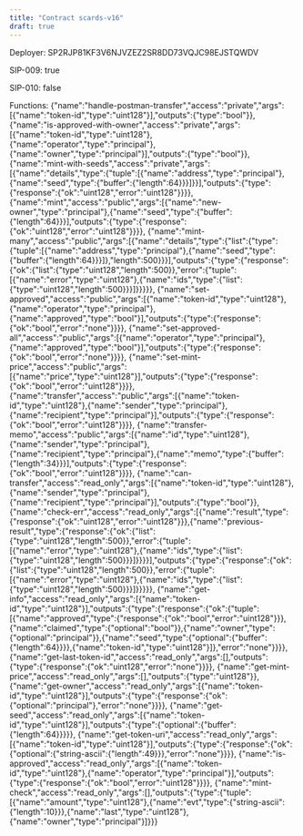 ```yaml
---
title: "Contract scards-v16"
draft: true
---
```

Deployer: SP2RJP81KF3V6NJVZEZ2SR8DD73VQJC98EJSTQWDV

SIP-009: true

SIP-010: false

Functions:
{"name":"handle-postman-transfer","access":"private","args":[{"name":"token-id","type":"uint128"}],"outputs":{"type":"bool"}}, {"name":"is-approved-with-owner","access":"private","args":[{"name":"token-id","type":"uint128"},{"name":"operator","type":"principal"},{"name":"owner","type":"principal"}],"outputs":{"type":"bool"}}, {"name":"mint-with-seeds","access":"private","args":[{"name":"details","type":{"tuple":[{"name":"address","type":"principal"},{"name":"seed","type":{"buffer":{"length":64}}}]}}],"outputs":{"type":{"response":{"ok":"uint128","error":"uint128"}}}}, {"name":"mint","access":"public","args":[{"name":"new-owner","type":"principal"},{"name":"seed","type":{"buffer":{"length":64}}}],"outputs":{"type":{"response":{"ok":"uint128","error":"uint128"}}}}, {"name":"mint-many","access":"public","args":[{"name":"details","type":{"list":{"type":{"tuple":[{"name":"address","type":"principal"},{"name":"seed","type":{"buffer":{"length":64}}}]},"length":500}}}],"outputs":{"type":{"response":{"ok":{"list":{"type":"uint128","length":500}},"error":{"tuple":[{"name":"error","type":"uint128"},{"name":"ids","type":{"list":{"type":"uint128","length":500}}}]}}}}}, {"name":"set-approved","access":"public","args":[{"name":"token-id","type":"uint128"},{"name":"operator","type":"principal"},{"name":"approved","type":"bool"}],"outputs":{"type":{"response":{"ok":"bool","error":"none"}}}}, {"name":"set-approved-all","access":"public","args":[{"name":"operator","type":"principal"},{"name":"approved","type":"bool"}],"outputs":{"type":{"response":{"ok":"bool","error":"none"}}}}, {"name":"set-mint-price","access":"public","args":[{"name":"price","type":"uint128"}],"outputs":{"type":{"response":{"ok":"bool","error":"uint128"}}}}, {"name":"transfer","access":"public","args":[{"name":"token-id","type":"uint128"},{"name":"sender","type":"principal"},{"name":"recipient","type":"principal"}],"outputs":{"type":{"response":{"ok":"bool","error":"uint128"}}}}, {"name":"transfer-memo","access":"public","args":[{"name":"id","type":"uint128"},{"name":"sender","type":"principal"},{"name":"recipient","type":"principal"},{"name":"memo","type":{"buffer":{"length":34}}}],"outputs":{"type":{"response":{"ok":"bool","error":"uint128"}}}}, {"name":"can-transfer","access":"read_only","args":[{"name":"token-id","type":"uint128"},{"name":"sender","type":"principal"},{"name":"recipient","type":"principal"}],"outputs":{"type":"bool"}}, {"name":"check-err","access":"read_only","args":[{"name":"result","type":{"response":{"ok":"uint128","error":"uint128"}}},{"name":"previous-result","type":{"response":{"ok":{"list":{"type":"uint128","length":500}},"error":{"tuple":[{"name":"error","type":"uint128"},{"name":"ids","type":{"list":{"type":"uint128","length":500}}}]}}}}],"outputs":{"type":{"response":{"ok":{"list":{"type":"uint128","length":500}},"error":{"tuple":[{"name":"error","type":"uint128"},{"name":"ids","type":{"list":{"type":"uint128","length":500}}}]}}}}}, {"name":"get-info","access":"read_only","args":[{"name":"token-id","type":"uint128"}],"outputs":{"type":{"response":{"ok":{"tuple":[{"name":"approved","type":{"response":{"ok":"bool","error":"uint128"}}},{"name":"claimed","type":{"optional":"bool"}},{"name":"owner","type":{"optional":"principal"}},{"name":"seed","type":{"optional":{"buffer":{"length":64}}}},{"name":"token-id","type":"uint128"}]},"error":"none"}}}}, {"name":"get-last-token-id","access":"read_only","args":[],"outputs":{"type":{"response":{"ok":"uint128","error":"none"}}}}, {"name":"get-mint-price","access":"read_only","args":[],"outputs":{"type":"uint128"}}, {"name":"get-owner","access":"read_only","args":[{"name":"token-id","type":"uint128"}],"outputs":{"type":{"response":{"ok":{"optional":"principal"},"error":"none"}}}}, {"name":"get-seed","access":"read_only","args":[{"name":"token-id","type":"uint128"}],"outputs":{"type":{"optional":{"buffer":{"length":64}}}}}, {"name":"get-token-uri","access":"read_only","args":[{"name":"token-id","type":"uint128"}],"outputs":{"type":{"response":{"ok":{"optional":{"string-ascii":{"length":49}}},"error":"none"}}}}, {"name":"is-approved","access":"read_only","args":[{"name":"token-id","type":"uint128"},{"name":"operator","type":"principal"}],"outputs":{"type":{"response":{"ok":"bool","error":"uint128"}}}}, {"name":"mint-check","access":"read_only","args":[],"outputs":{"type":{"tuple":[{"name":"amount","type":"uint128"},{"name":"evt","type":{"string-ascii":{"length":10}}},{"name":"last","type":"uint128"},{"name":"owner","type":"principal"}]}}}
